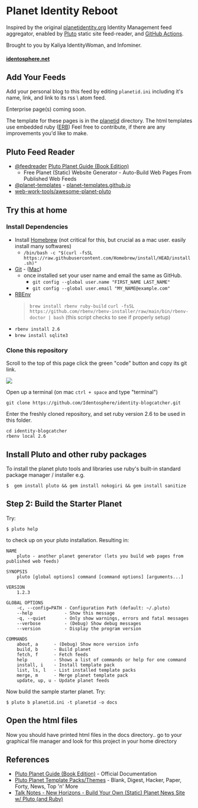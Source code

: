 # Planet Identity Reboot

Inspired by the original [planetidentity.org](https://web.archive.org/web/20161029051802/http://planetidentity.org/) Identity Management feed aggregator, enabled by [Pluto](http://feedreader.github.io/) static site feed-reader, and [GitHub Actions](https://github.com/identosphere/planetid-reboot/blob/master/.github/workflows/ruby.yml). 

Brought to you by Kaliya IdentityWoman, and Infominer.

#### [identosphere.net](https://identosphere.net/)

## Add Your Feeds

Add your personal blog to this feed by editing `planetid.ini` including it's name, link, and link to its rss \ atom feed. 

Enterprise page(s) coming soon.

The template for these pages is in the [planetid](planetid) directory. The html templates use embedded ruby ([ERB](https://www.learnhowtoprogram.com/ruby-and-rails/routing-with-ruby/embedded-ruby)) Feel free to contribute, if there are any improvements you'd like to make.

## Pluto Feed Reader

* [@feedreader](https://github.com/feedreader) [Pluto Planet Guide (Book Edition)](http://feedreader.github.io/) 
  - Free Planet (Static) Website Generator - Auto-Build Web Pages From Published Web Feeds
* [@planet-templates](https://github.com/planet-templates) - [planet-templates.github.io](http://planet-templates.github.io/)
* [web-work-tools/awesome-planet-pluto](https://github.com/web-work-tools/awesome-planet-pluto)

## Try this at home

### Install Dependencies
* Install [Homebrew](https://brew.sh/) (not critical for this, but crucial as a mac user. easily install many softwares)
  * `/bin/bash -c "$(curl -fsSL https://raw.githubusercontent.com/Homebrew/install/HEAD/install.sh)"`
* [Git](https://git-scm.com/book/en/v2/Getting-Started-Installing-Git) - ([Mac](https://git-scm.com/download/mac))
  * once installed set your user name and email the same as GitHub.
    * `git config --global user.name "FIRST_NAME LAST_NAME"`
    * `git config --global user.email "MY_NAME@example.com"`
* [RBEnv](https://github.com/rbenv/rbenv)
  > `brew install rbenv ruby-build`
  > `curl -fsSL https://github.com/rbenv/rbenv-installer/raw/main/bin/rbenv-doctor | bash` (this script checks to see if properly setup)
* `rbenv install 2.6` 
* `brew install sqlite3` 

### Clone this repository

Scroll to the top of this page click the green "code" button and copy its git link.

![](https://i.imgur.com/fL5Mf1X.png)

Open up a terminal (on mac `ctrl + space` and type "terminal")

`git clone https://github.com/Identosphere/identity-blogcatcher.git`

Enter the freshly cloned repository, and set ruby version 2.6 to be used in this folder.

```
cd identity-blogcatcher
rbenv local 2.6
```

## Install Pluto and other ruby packages

To install the planet pluto tools and libraries use ruby's built-in standard package manager / installer e.g.

    $  gem install pluto && gem install nokogiri && gem install sanitize


## Step 2: Build the Starter Planet

Try:

    $ pluto help

to check up on your pluto installation. Resulting in:

```
NAME
    pluto - another planet generator (lets you build web pages from published web feeds)

SYNOPSIS
    pluto [global options] command [command options] [arguments...]

VERSION
    1.2.3

GLOBAL OPTIONS
    -c, --config=PATH - Configuration Path (default: ~/.pluto)
    --help            - Show this message
    -q, --quiet       - Only show warnings, errors and fatal messages
    --verbose         - (Debug) Show debug messages
    --version         - Display the program version

COMMANDS
    about, a      - (Debug) Show more version info
    build, b      - Build planet
    fetch, f      - Fetch feeds
    help          - Shows a list of commands or help for one command
    install, i    - Install template pack
    list, ls, l   - List installed template packs
    merge, m      - Merge planet template pack
    update, up, u - Update planet feeds
```


Now build the sample starter planet. Try:

    $ pluto b planetid.ini -t planetid -o docs

## Open the html files

Now you should have printed html files in the docs directory.. go to your graphical file manager and look for this project in your home directory

## References

- [Pluto Planet Guide (Book Edition)](https://feedreader.github.io) - Official Documentation
- [Pluto Planet Template Packs/Themes](http://planet-templates.github.io) - Blank, Digest, Hacker, Paper, Forty, News, Top 'n' More
- [Talk Notes - New Horizons - Build Your Own (Static) Planet News Site w/ Pluto (and Ruby)](https://github.com/geraldb/talks/blob/master/planet.md)

